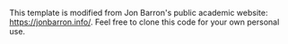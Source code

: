 This template is modified from Jon Barron's public academic website: https://jonbarron.info/.  Feel free to clone this code for your own personal use.